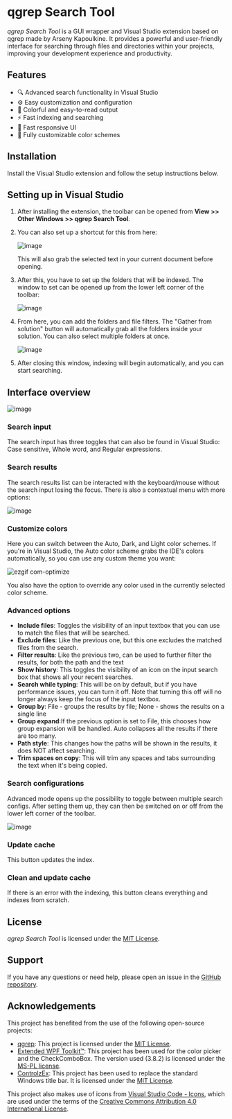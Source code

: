 # qgrep Search Tool

*qgrep Search Tool* is a GUI wrapper and Visual Studio extension based on qgrep made by Arseny Kapoulkine. It provides a powerful and user-friendly interface for searching through files and directories within your projects, improving your development experience and productivity.

## Features

- :mag: Advanced search functionality in Visual Studio
- :gear: Easy customization and configuration
- :bookmark_tabs: Colorful and easy-to-read output
- :zap: Fast indexing and searching
- 🚀 Fast responsive UI
- 🎨 Fully customizable color schemes

## Installation

Install the Visual Studio extension and follow the setup instructions below.

## Setting up in Visual Studio

1. After installing the extension, the toolbar can be opened from **View >> Other Windows >> qgrep Search Tool**.
2. You can also set up a shortcut for this from here:

   ![image](https://user-images.githubusercontent.com/755601/236953452-f5cb9be3-ffca-4431-befb-aba9d22c65f4.png)
   
   This will also grab the selected text in your current document before opening.

3. After this, you have to set up the folders that will be indexed. The window to set can be opened up from the lower left corner of the toolbar:

   ![image](https://user-images.githubusercontent.com/755601/236962201-40373b1a-f74c-4fe9-8cd2-4fbb70417c8d.png)

4. From here, you can add the folders and file filters. The "Gather from solution" button will automatically grab all the folders inside your solution. You can also select multiple folders at once.

   ![image](https://user-images.githubusercontent.com/755601/236962315-6a4029f9-7cb7-429c-9237-b546d9a97ba3.png)

5. After closing this window, indexing will begin automatically, and you can start searching.

## Interface overview

![image](https://user-images.githubusercontent.com/755601/236962874-6614cf8c-dcf8-4029-8dce-fc8f323409f3.png)

### Search input

The search input has three toggles that can also be found in Visual Studio: Case sensitive, Whole word, and Regular expressions.

### Search results

The search results list can be interacted with the keyboard/mouse without the search input losing the focus. There is also a contextual menu with more options:

   ![image](https://user-images.githubusercontent.com/755601/236962612-82f1e2a6-2001-4016-8c22-f6532a562113.png)

### Customize colors

Here you can switch between the Auto, Dark, and Light color schemes. If you're in Visual Studio, the Auto color scheme grabs the IDE's colors automatically, so you can use any custom theme you want:

   ![ezgif com-optimize](https://user-images.githubusercontent.com/755601/236553098-99c9d092-fa59-4d53-8365-fa01469f605b.gif)

You also have the option to override any color used in the currently selected color scheme.

### Advanced options

- **Include files**: Toggles the visibility of an input textbox that you can use to match the files that will be searched.
- **Exclude files**: Like the previous one, but this one excludes the matched files from the search.
- **Filter results**: Like the previous two, can be used to further filter the results, for both the path and the text
- **Show history**: This toggles the visibility of an icon on the input search box that shows all your recent searches.
- **Search while typing**: This will be on by default, but if you have performance issues, you can turn it off. Note that turning this off will no longer always keep the focus of the input textbox.
- **Group by**: File - groups the results by file; None - shows the results on a single line
- **Group expand**:If the previous option is set to File, this chooses how group expansion will be handled. Auto collapses all the results if there are too many.
- **Path style**: This changes how the paths will be shown in the results, it does NOT affect searching.
- **Trim spaces on copy**: This will trim any spaces and tabs surrounding the text when it's being copied.

### Search configurations

Advanced mode opens up the possibility to toggle between multiple search configs. After setting them up, they can then be switched on or off from the lower left corner of the toolbar.

   ![image](https://user-images.githubusercontent.com/755601/236962730-bd60a100-1697-4438-ad31-4590848d21bf.png)

### Update cache

This button updates the index.

### Clean and update cache

If there is an error with the indexing, this button cleans everything and indexes from scratch.

## License

*qgrep Search Tool* is licensed under the [MIT License](LICENSE).

## Support

If you have any questions or need help, please open an issue in the [GitHub repository](https://github.com/aranhil/qgrepSearchTool/issues).

## Acknowledgements

This project has benefited from the use of the following open-source projects:

- [qgrep](https://github.com/zeux/qgrep): This project is licensed under the [MIT License](./LICENSE-qgrep.md).
- [Extended WPF Toolkit™](https://github.com/xceedsoftware/wpftoolkit): This project has been used for the color picker and the CheckComboBox. The version used (3.8.2) is licensed under the [MS-PL license](./LICENSE-Extended-WPF-Toolkit.md).
- [ControlzEx](https://github.com/ControlzEx/ControlzEx): This project has been used to replace the standard Windows title bar. It is licensed under the [MIT License](./LICENSE-ControlzEx.md).

This project also makes use of icons from [Visual Studio Code - Icons](https://github.com/microsoft/vscode-icons), which are used under the terms of the [Creative Commons Attribution 4.0 International License](./LICENSE-vscode-icons.md).
